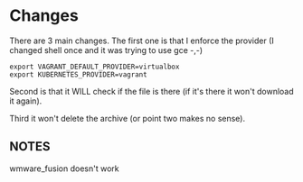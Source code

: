 #

# Changes

There are 3 main changes. The first one is that I enforce the provider (I
changed shell once and it was trying to use gce -,-)

    export VAGRANT_DEFAULT_PROVIDER=virtualbox
    export KUBERNETES_PROVIDER=vagrant

Second is that it WILL check if the file is there (if it's there it won't
download it again).

Third it won't delete the archive (or point two makes no sense).

## NOTES
wmware_fusion doesn't work
